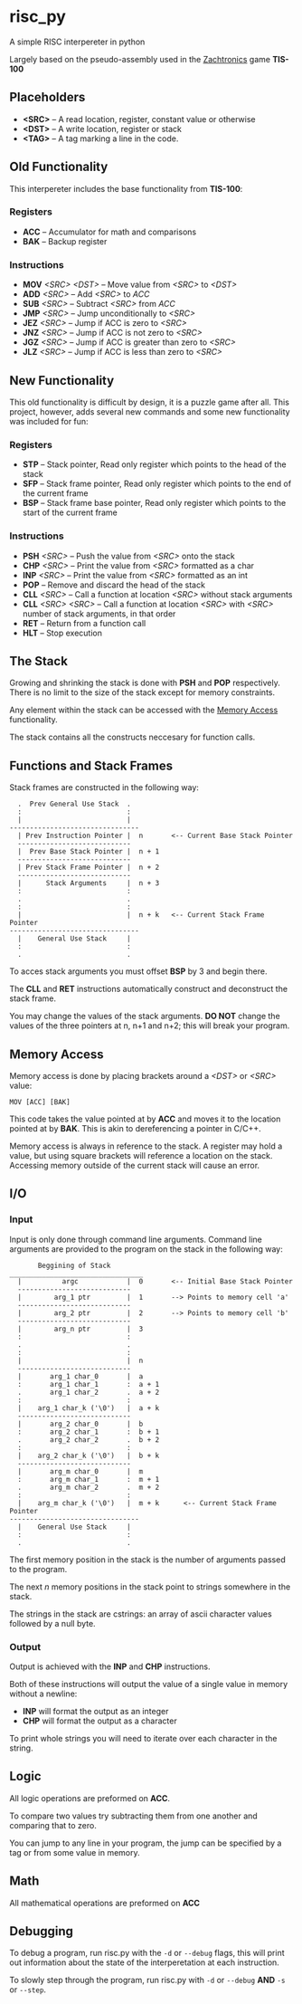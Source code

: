 # risc_py
A simple RISC interpereter in python

Largely based on the pseudo-assembly used in the [Zachtronics](http://www.zachtronics.com/) game **TIS-100**


## Placeholders

- **\<SRC\>** – A read location, register, constant value or otherwise
- **\<DST\>** – A write location, register or stack
- **\<TAG\>** – A tag marking a line in the code.


## Old Functionality
This interpereter includes the base functionality from **TIS-100**:

### Registers
- **ACC** – Accumulator for math and comparisons
- **BAK** – Backup register

### Instructions
- **MOV** *\<SRC\> \<DST\>* – Move value from *\<SRC\>* to *\<DST\>*
- **ADD** *\<SRC\>* – Add *\<SRC\>* to *ACC*
- **SUB** *\<SRC\>* – Subtract *\<SRC\>* from *ACC*
- **JMP** *\<SRC\>* – Jump unconditionally to *\<SRC\>*
- **JEZ** *\<SRC\>* – Jump if ACC is zero to *\<SRC\>*
- **JNZ** *\<SRC\>* – Jump if ACC is not zero to *\<SRC\>*
- **JGZ** *\<SRC\>* – Jump if ACC is greater than zero to *\<SRC\>*
- **JLZ** *\<SRC\>* – Jump if ACC is less than zero to *\<SRC\>*


## New Functionality
This old functionality is difficult by design, it is a puzzle game after all. This project, however, adds several new commands and some new functionality was included for fun:

### Registers
- **STP** – Stack pointer, Read only register which points to the head of the stack
- **SFP** – Stack frame pointer, Read only register which points to the end of the current frame
- **BSP** – Stack frame base pointer, Read only register which points to the start of the current frame

### Instructions
- **PSH** *\<SRC\>* – Push the value from *\<SRC\>* onto the stack
- **CHP** *\<SRC\>* – Print the value from *\<SRC\>* formatted as a char
- **INP** *\<SRC\>* – Print the value from *\<SRC\>* formatted as an int
- **POP** – Remove and discard the head of the stack
- **CLL** *\<SRC\>* – Call a function at location *\<SRC\>* without stack arguments
- **CLL** *\<SRC\>* *\<SRC\>* – Call a function at location *\<SRC\>* with *\<SRC\>* number of stack arguments, in that order
- **RET** – Return from a function call
- **HLT** – Stop execution


## The Stack

Growing and shrinking the stack is done with **PSH** and **POP** respectively. There is no limit to the size of the stack except for memory constraints.

Any element within the stack can be accessed with the [Memory Access](#memory-access) functionality.

The stack contains all the constructs neccesary for function calls.


## Functions and Stack Frames
Stack frames are constructed in the following way:

```
  .  Prev General Use Stack  .
  :                          :
  |                          |
--------------------------------
  | Prev Instruction Pointer |  n       <-- Current Base Stack Pointer
  ----------------------------
  |  Prev Base Stack Pointer |  n + 1   
  ----------------------------
  | Prev Stack Frame Pointer |  n + 2
  ----------------------------
  |      Stack Arguments     |  n + 3
  :                          :
  .                          .  
  :                          :
  |                          |  n + k   <-- Current Stack Frame Pointer
--------------------------------
  |    General Use Stack     |  
  :                          :
  .                          .
```
To acces stack arguments you must offset **BSP** by 3 and begin there. 

The **CLL** and **RET** instructions automatically construct and deconstruct the stack frame.

You may change the values of the stack arguments. **DO NOT** change the values of the three pointers at n, n+1 and n+2; this will break your program.


## Memory Access
Memory access is done by placing brackets around a *\<DST\>* or *\<SRC\>* value:

```
MOV [ACC] [BAK]
```
This code takes the value pointed at by **ACC** and moves it to the location pointed at by **BAK**. This is akin to dereferencing a pointer in C/C++. 

Memory access is always in reference to the stack. A register may hold a value, but using square brackets will reference a location on the stack. Accessing memory outside of the current stack will cause an error.


## I/O
### Input
Input is only done through command line arguments. Command line arguments are provided to the program on the stack in the following way:

```
       Beggining of Stack
_________________________________
  |          argc            |  0       <-- Initial Base Stack Pointer
  ----------------------------
  |        arg_1 ptr         |  1       --> Points to memory cell 'a'
  ----------------------------
  |        arg_2 ptr         |  2       --> Points to memory cell 'b'
  ----------------------------
  |        arg_n ptr         |  3
  :                          :
  .                          .  
  :                          :
  |                          |  n       
  ----------------------------
  |       arg_1 char_0       |  a
  :       arg_1 char_1       :  a + 1
  .       arg_1 char_2       .  a + 2
  :                          :
  |    arg_1 char_k ('\0')   |  a + k     
  ----------------------------
  |       arg_2 char_0       |  b
  :       arg_2 char_1       :  b + 1
  .       arg_2 char_2       .  b + 2
  :                          :
  |    arg_2 char_k ('\0')   |  b + k     
  ----------------------------
  |       arg_m char_0       |  m
  :       arg_m char_1       :  m + 1
  .       arg_m char_2       .  m + 2
  :                          :
  |    arg_m char_k ('\0')   |  m + k      <-- Current Stack Frame Pointer
--------------------------------
  |    General Use Stack     |  
  :                          :
  .                          .
```

The first memory position in the stack is the number of arguments passed to the program.

The next $n$ memory positions in the stack point to strings somewhere in the stack.

The strings in the stack are cstrings: an array of ascii character values followed by a null byte.

### Output
Output is achieved with the **INP** and **CHP** instructions.

Both of these instructions will output the value of a single value in memory without a newline:
- **INP** will format the output as an integer
- **CHP** will format the output as a character

To print whole strings you will need to iterate over each character in the string.

## Logic
All logic operations are preformed on **ACC**.

To compare two values try subtracting them from one another and comparing that to zero.

You can jump to any line in your program, the jump can be specified by a tag or from some value in memory.

## Math
All mathematical operations are preformed on **ACC**

## Debugging
To debug a program, run risc.py with the `-d` or `--debug` flags, this will print out information about the state of the interperetation at each instruction.

To slowly step through the program, run risc.py with `-d` or `--debug` **AND** `-s` or `--step`.

